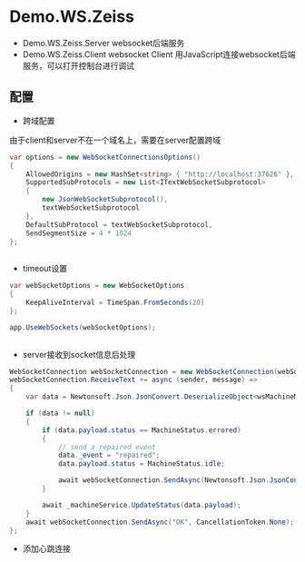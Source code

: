 # Demo.WS.Zeiss

* Demo.WS.Zeiss.Server  websocket后端服务
* Demo.WS.Zeiss.Client websocket Client 用JavaScript连接websocket后端服务，可以打开控制台进行调试


## 配置

* 跨域配置

由于client和server不在一个域名上，需要在server配置跨域

```c#
var options = new WebSocketConnectionsOptions()
{
    AllowedOrigins = new HashSet<string> { "http://localhost:37626" }, //CORS
    SupportedSubProtocols = new List<ITextWebSocketSubprotocol>
    {
        new JsonWebSocketSubprotocol(),
        textWebSocketSubprotocol
    },
    DefaultSubProtocol = textWebSocketSubprotocol,
    SendSegmentSize = 4 * 1024
};
			
```

* timeout设置

```c#
var webSocketOptions = new WebSocketOptions
{
    KeepAliveInterval = TimeSpan.FromSeconds(20)
};

app.UseWebSockets(webSocketOptions);
			
```

* server接收到socket信息后处理

```c#
WebSocketConnection webSocketConnection = new WebSocketConnection(webSocket, textSubProtocol ?? _options.DefaultSubProtocol, _options.SendSegmentSize, _options.ReceivePayloadBufferSize);
webSocketConnection.ReceiveText += async (sender, message) =>
{
    var data = Newtonsoft.Json.JsonConvert.DeserializeObject<wsMachineMessage>(message);

    if (data != null)
    {
        if (data.payload.status == MachineStatus.errored)
        {
            // send a repaired event
            data._event = "repaired";
            data.payload.status = MachineStatus.idle;

			await webSocketConnection.SendAsync(Newtonsoft.Json.JsonConvert.SerializeObject(data), CancellationToken.None);
        }

        await _machineService.UpdateStatus(data.payload);
    }
    await webSocketConnection.SendAsync("OK", CancellationToken.None);
};
```

* 添加心跳连接


